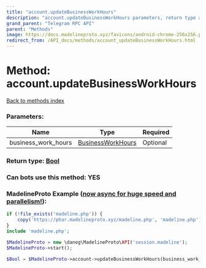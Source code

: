 ```yaml
---
title: "account.updateBusinessWorkHours"
description: "account.updateBusinessWorkHours parameters, return type and example"
grand_parent: "Telegram RPC API"
parent: "Methods"
image: https://docs.madelineproto.xyz/favicons/android-chrome-256x256.png
redirect_from: /API_docs/methods/account_updateBusinessWorkHours.html
---
```

# Method: account.updateBusinessWorkHours
[Back to methods index](index.html)



### Parameters:

| Name     |    Type       | Required |
|----------|---------------|----------|
|business\_work\_hours|[BusinessWorkHours](/API_docs/types/BusinessWorkHours.html) | Optional|


### Return type: [Bool](/API_docs/types/Bool.html)

### Can bots use this method: **YES**


### MadelineProto Example ([now async for huge speed and parallelism!](https://docs.madelineproto.xyz/docs/ASYNC.html)):


```php
if (!file_exists('madeline.php')) {
    copy('https://phar.madelineproto.xyz/madeline.php', 'madeline.php');
}
include 'madeline.php';

$MadelineProto = new \danog\MadelineProto\API('session.madeline');
$MadelineProto->start();

$Bool = $MadelineProto->account->updateBusinessWorkHours(business_work_hours: $BusinessWorkHours, );
```

